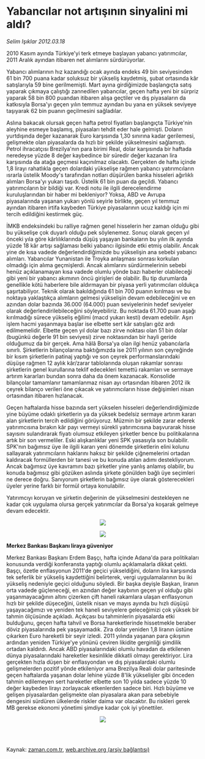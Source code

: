 # Yabancılar not artışının sinyalini mi aldı?

*Selim Işıklar 2012.03.18*

<td class="columnist-detail">
<p>2010 Kasım ayında Türkiye'yi terk etmeye başlayan yabancı yatırımcılar, 2011 Aralık ayından itibaren net alımlarını sürdürüyorlar.</p>
<p>
<div id="haberMetinDiv">
<p>Yabancı alımlarının hız kazandığı ocak ayında endeks 49 bin seviyesinden 61 bin 700 puana kadar soluksuz bir yükseliş kaydetmiş, şubat ortasında kâr satışlarıyla 59 bine gerilmemişti. Mart ayına girdiğimizde başlangıçta satış yaparak çıkmaya çalıştığı zannedilen yabancılar, geçen hafta yeni bir sürpriz yaparak 58 bin 800 puandan itibaren alışa geçtiler ve dış piyasaların da katkısıyla Borsa'yı geçen yılın temmuz ayından bu yana en yüksek seviyeye taşıyarak 62 bin puanın geçilmesini sağladılar.
<p> Aslına bakacak olursak geçen hafta petrol fiyatları başlangıçta Türkiye'nin aleyhine esmeye başlamış, piyasaları tehdit eder hale gelmişti. Doların yurtdışında değer kazanarak Euro karşısında 1,30 sınırına kadar gerilemesi, gelişmekte olan piyasalarda da hızlı bir şekilde yükselmesini sağlamıştı. Petrol ihracatçısı Brezilya'nın para birimi Real, dolar karşısında bir haftada neredeyse yüzde 8 değer kaybedince bir süredir değer kazanan lira karşısında da atağa geçmesi kaçınılmaz olacaktı. Gerçekten de hafta içinde 1,8 lirayı rahatlıkla geçen dolardaki yükselişe rağmen yabancı yatırımcıların ısrarla üstelik Moody's tarafından notları düşürülen banka hisseleri ağırlıklı alımları Borsa'yı yukarı taşıdı. Üstelik 61 bin puan da geçildi. Yabancı yatırımcıların bir bildiği var. Kredi notu ile ilgili derecelendirme kuruluşlarından bir haber mi bekleniyor? Yoksa, ABD ve Avrupa piyasalarında yaşanan yukarı yönlü seyirle birlikte, geçen yıl temmuz ayından itibaren irtifa kaybeden Türkiye piyasalarının ucuz kaldığı için mi tercih edildiğini kestirmek güç.
<p> İMKB endeksindeki bu ralliye rağmen genel hisselerin her zaman olduğu gibi bu yükselişe çok duyarlı olduğu pek söylenemez. Sonuç olarak geçen yıl önceki yıla göre kârlılıklarında düşüş yaşayan bankaların bu yılın ilk ayında yüzde 18 kâr artışı sağlaması belki yabancı ilgisinde etki etmiş olabilir. Ancak yine de kısa vadede değerlendirdiğimizde bu yükselişin ana sebebi yabancı alımları. Yabancılar Yunanistan ile Troyka anlaşması sonrası korkulan olmadığı için alıma geçmişlerdi. Ancak alımlarını sürdürmelerinin sebebi henüz açıklanamayan kısa vadede olumlu yönde bazı haberler olabileceği gibi yeni bir yabancı akımının öncü girişleri de olabilir. Bu tip durumlarda genellikle kötü haberlere bile aldırmayan bir piyasa yerli yatırımcıları oldukça şaşırtabiliyor. Teknik olarak bakıldığında 61 bin 700 puanın kırılması ve bu noktaya yaklaştıkça alımların gelmesi yükselişin devam edebileceğini ve en azından dolar bazında 36.000 (64.000) puan seviyelerinin hedef seviyeler olarak değerlendirilebileceğini söyleyebiliriz. Bu noktada 61.700 puan aşağı kırılmadığı sürece yükseliş eğilimi (macd yukarı kesti) devam edebilir. Aşırı işlem hacmi yaşanmaya başlar ise elbette sert kâr satışları göz ardı edilmemelidir. Elbette geçen yıl dolar bazı zirve noktası olan 51 bin dolar (bugünkü değerle 91 bin seviyesi) zirve noktasından bir hayli geride olduğumuz da bir gerçek. Ama hâlâ Borsa'ya olan ilgi henüz yabancılarla sınırlı. Şirketlerin bilançolarına baktığımızda ise 2011 yılının son çeyreğinde bir kısım şirketlerin patinaj yaptığı ve son çeyrek performanslarındaki düşüşe rağmen 12 aylık kâr/zarar tablolarında oluşan rakamlar sonrası şirketlerin genel kurullarına teklif edecekleri temettü rakamları ve sermaye artırım kararları bundan sonra daha da önem kazanacak. Konsolide bilançolar tamamlanır tamamlanmaz nisan ayı ortasından itibaren 2012 ilk çeyrek bilanço verileri öne çıkacak ve yatırımcıların hisse değişimleri nisan ortasından itibaren hızlanacak.
<p> Geçen haftalarda hisse bazında sert yükselen hisseleri değerlendirdiğimizde yine büyüme odaklı şirketlerin ya da yüksek bedelsiz sermaye artırım kararı alan şirketlerin tercih edildiğini görüyoruz. Müzmin bir şekilde zarar ederek yatırımcısına bırakın kâr payı vermeyi sürekli yatırımcısına başvurarak hisse sayısını sulandırarak fiyatı olumsuz etkileyen şirketler bence bu politikalarına artık bir son vermeliler. Eski alışkanlıklar yeni SPK yasasıyla son bulabilir. SPK'nın bağımsız üye ile ilgili kararı yeni dönemde şirketlerin elini kolunu sallayarak yatırımcıların haklarını haksız bir şekilde çiğnemelerini ortadan kaldıracak formüllerden bir tanesi ve bu konuda atılan adımı destekliyorum. Ancak bağımsız üye kavramını bazı şirketler yine yanlış anlamış olabilir, bu konuda bağımsız gibi gözüken aslında şirkete gönülden bağlı üye seçimleri ne derece doğru. Sanıyorum şirketlerin bağımsız üye olarak gösterecekleri üyeler yerine farklı bir formül ortaya konulabilir.
<p> Yatırımcıyı koruyan ve şirketin değerinin de yükselmesini destekleyen ne kadar çok uygulama olursa gerçek yatırımcılar da Borsa'ya koşarak gelmeye devam edecektir.
<p><p align="center"><img border="0" src="http://web.archive.org/web/20120319180437im_/http://medya.zaman.com.tr/2012/03/18/tablo4.jpg"/>
<p><p align="center"><img border="0" src="http://web.archive.org/web/20120319180437im_/http://medya.zaman.com.tr/2012/03/18/tablo2.jpg"/>
<p><b>Merkez Bankası Başkanı liraya güveniyor</b>
<p>Merkez Bankası Başkanı Erdem Başçı, hafta içinde Adana'da para politikaları konusunda verdiği konferansta yaptığı olumlu açıklamalarla dikkat çekti. Başçı, özetle enflasyonun 2011'de geçici yükseldiğini, doların lira karşısında tek seferlik bir yükseliş kaydettiğini belirterek, vergi uygulamalarının bu iki yükseliş nedeniyle geçici olduğunu söyledi. Bir başka deyişle Başkan, liranın orta vadede güçleneceği, en azından değer kaybının geçen yıl olduğu gibi yaşanmayacağının altını çizerken çift haneli rakamlara ulaşan enflasyonun hızlı bir şekilde düşeceğini, üstelik nisan ve mayıs ayında bu hızlı düşüşü yaşayacağımızı ve yeniden tek haneli seviyelere geleceğimizi çok yüksek bir tahmin ölçüsünde açıkladı. Açıkçası bu tahminlerin piyasalarda etki bulduğunu, geçen hafta tahvil ve Borsa hareketlerinde hissetmekle beraber döviz piyasalarında pek yaşayamadık. Zira dolar yeniden 1,8 liranın üstüne çıkarken Euro hareketli bir seyir izledi. 2011 yılında yaşanan para çıkışının ardından yeniden Türkiye'ye yönünü çeviren likidite gerginliği şimdilik ortadan kaldırdı. Ancak ABD piyasalarındaki olumlu havadan da etkilenen dünya piyasalarındaki hareketler kesinlikle dikkatli olmayı gerektiriyor. Lira gerçekten hızla düşen bir enflasyondan ve dış piyasalardaki olumlu gelişmelerden pozitif yönde etkileniyor ama Brezilya Reali dolar paritesinde geçen haftalarda yaşanan dolar lehine yüzde 8'lik yükselişler gibi önceden tahmin edilemeyen sert hareketler elbette son 10 yılda sadece yüzde 10 değer kaybeden lirayı zorlayacak etkenlerden sadece biri. Hızlı büyüme ve gelişen piyasalardan gelişmekte olan piyasalara akan para sebebiyle dengesini sürdüren ülkelerde riskler daima var olacaktır. Bu riskleri gerek MB gerekse ekonomi yönetimi şimdiye kadar çok iyi yönettiler. 
<p><p align="center"><img border="0" src="http://web.archive.org/web/20120319180437im_/http://medya.zaman.com.tr/2012/03/18/tablo3.jpg"/>
</p></p></p></p></p></p></p></p></p></p></p></p></p></div>
</p>


<p><br>
		 </br></p></td>

Kaynak: [zaman.com.tr](http://zaman.com.tr/yazar.do?yazino=1260380), [web.archive.org (arşiv bağlantısı)](http://web.archive.org/web/20120319180437/http://zaman.com.tr:80/yazar.do?yazino=1260380)

